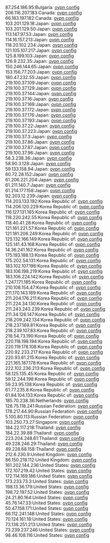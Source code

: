 87.254.186.95:Bulgaria: [ovpn config](vpn/87_254_186_95.ovpn)  
206.116.207.183:Canada: [ovpn config](vpn/206_116_207_183.ovpn)  
66.183.197.182:Canada: [ovpn config](vpn/66_183_197_182.ovpn)  
103.201.129.18:Japan: [ovpn config](vpn/103_201_129_18.ovpn)  
103.201.129.50:Japan: [ovpn config](vpn/103_201_129_50.ovpn)  
113.147.97.53:Japan: [ovpn config](vpn/113_147_97_53.ovpn)  
114.16.157.213:Japan: [ovpn config](vpn/114_16_157_213.ovpn)  
118.20.102.234:Japan: [ovpn config](vpn/118_20_102_234.ovpn)  
121.105.107.217:Japan: [ovpn config](vpn/121_105_107_217.ovpn)  
125.8.199.103:Japan: [ovpn config](vpn/125_8_199_103.ovpn)  
126.9.232.35:Japan: [ovpn config](vpn/126_9_232_35.ovpn)  
150.246.144.65:Japan: [ovpn config](vpn/150_246_144_65.ovpn)  
153.156.77.203:Japan: [ovpn config](vpn/153_156_77_203.ovpn)  
180.47.232.55:Japan: [ovpn config](vpn/180_47_232_55.ovpn)  
219.100.37.109:Japan: [ovpn config](vpn/219_100_37_109.ovpn)  
219.100.37.129:Japan: [ovpn config](vpn/219_100_37_129.ovpn)  
219.100.37.144:Japan: [ovpn config](vpn/219_100_37_144.ovpn)  
219.100.37.16:Japan: [ovpn config](vpn/219_100_37_16.ovpn)  
219.100.37.169:Japan: [ovpn config](vpn/219_100_37_169.ovpn)  
219.100.37.172:Japan: [ovpn config](vpn/219_100_37_172.ovpn)  
219.100.37.176:Japan: [ovpn config](vpn/219_100_37_176.ovpn)  
219.100.37.193:Japan: [ovpn config](vpn/219_100_37_193.ovpn)  
219.100.37.22:Japan: [ovpn config](vpn/219_100_37_22.ovpn)  
219.100.37.223:Japan: [ovpn config](vpn/219_100_37_223.ovpn)  
219.100.37.3:Japan: [ovpn config](vpn/219_100_37_3.ovpn)  
219.100.37.86:Japan: [ovpn config](vpn/219_100_37_86.ovpn)  
219.100.37.87:Japan: [ovpn config](vpn/219_100_37_87.ovpn)  
219.100.37.96:Japan: [ovpn config](vpn/219_100_37_96.ovpn)  
58.3.238.36:Japan: [ovpn config](vpn/58_3_238_36.ovpn)  
58.90.3.128:Japan: [ovpn config](vpn/58_90_3_128.ovpn)  
59.133.158.94:Japan: [ovpn config](vpn/59_133_158_94.ovpn)  
60.72.28.152:Japan: [ovpn config](vpn/60_72_28_152.ovpn)  
61.206.221.204:Japan: [ovpn config](vpn/61_206_221_204.ovpn)  
61.211.140.7:Japan: [ovpn config](vpn/61_211_140_7.ovpn)  
61.214.177.158:Japan: [ovpn config](vpn/61_214_177_158.ovpn)  
92.203.12.239:Japan: [ovpn config](vpn/92_203_12_239.ovpn)  
114.203.133.192:Korea Republic of: [ovpn config](vpn/114_203_133_192.ovpn)  
114.206.120.229:Korea Republic of: [ovpn config](vpn/114_206_120_229.ovpn)  
116.127.131.165:Korea Republic of: [ovpn config](vpn/116_127_131_165.ovpn)  
118.220.242.55:Korea Republic of: [ovpn config](vpn/118_220_242_55.ovpn)  
118.40.41.28:Korea Republic of: [ovpn config](vpn/118_40_41_28.ovpn)  
121.161.221.57:Korea Republic of: [ovpn config](vpn/121_161_221_57.ovpn)  
121.181.206.249:Korea Republic of: [ovpn config](vpn/121_181_206_249.ovpn)  
125.132.166.149:Korea Republic of: [ovpn config](vpn/125_132_166_149.ovpn)  
125.141.43.168:Korea Republic of: [ovpn config](vpn/125_141_43_168.ovpn)  
14.36.241.162:Korea Republic of: [ovpn config](vpn/14_36_241_162.ovpn)  
175.193.188.13:Korea Republic of: [ovpn config](vpn/175_193_188_13.ovpn)  
175.202.54.131:Korea Republic of: [ovpn config](vpn/175_202_54_131.ovpn)  
183.102.107.196:Korea Republic of: [ovpn config](vpn/183_102_107_196.ovpn)  
183.106.198.219:Korea Republic of: [ovpn config](vpn/183_106_198_219.ovpn)  
183.106.224.142:Korea Republic of: [ovpn config](vpn/183_106_224_142.ovpn)  
1.247.171.185:Korea Republic of: [ovpn config](vpn/1_247_171_185.ovpn)  
210.108.154.47:Korea Republic of: [ovpn config](vpn/210_108_154_47.ovpn)  
211.170.143.189:Korea Republic of: [ovpn config](vpn/211_170_143_189.ovpn)  
211.204.176.211:Korea Republic of: [ovpn config](vpn/211_204_176_211.ovpn)  
211.224.34.130:Korea Republic of: [ovpn config](vpn/211_224_34_130.ovpn)  
211.243.243.239:Korea Republic of: [ovpn config](vpn/211_243_243_239.ovpn)  
211.34.126.147:Korea Republic of: [ovpn config](vpn/211_34_126_147.ovpn)  
218.209.242.134:Korea Republic of: [ovpn config](vpn/218_209_242_134.ovpn)  
218.237.169.81:Korea Republic of: [ovpn config](vpn/218_237_169_81.ovpn)  
218.239.107.83:Korea Republic of: [ovpn config](vpn/218_239_107_83.ovpn)  
218.54.73.190:Korea Republic of: [ovpn config](vpn/218_54_73_190.ovpn)  
220.118.198.194:Korea Republic of: [ovpn config](vpn/220_118_198_194.ovpn)  
220.119.178.108:Korea Republic of: [ovpn config](vpn/220_119_178_108.ovpn)  
220.92.233.217:Korea Republic of: [ovpn config](vpn/220_92_233_217.ovpn)  
220.93.61.215:Korea Republic of: [ovpn config](vpn/220_93_61_215.ovpn)  
221.165.187.178:Korea Republic of: [ovpn config](vpn/221_165_187_178.ovpn)  
222.102.236.213:Korea Republic of: [ovpn config](vpn/222_102_236_213.ovpn)  
58.125.135.45:Korea Republic of: [ovpn config](vpn/58_125_135_45.ovpn)  
59.12.244.198:Korea Republic of: [ovpn config](vpn/59_12_244_198.ovpn)  
59.23.95.138:Korea Republic of: [ovpn config](vpn/59_23_95_138.ovpn)  
61.77.235.8:Korea Republic of: [ovpn config](vpn/61_77_235_8.ovpn)  
61.84.104.133:Korea Republic of: [ovpn config](vpn/61_84_104_133.ovpn)  
185.70.238.36:Netherlands: [ovpn config](vpn/185_70_238_36.ovpn)  
128.75.118.241:Russian Federation: [ovpn config](vpn/128_75_118_241.ovpn)  
178.217.44.90:Russian Federation: [ovpn config](vpn/178_217_44_90.ovpn)  
5.100.80.113:Russian Federation: [ovpn config](vpn/5_100_80_113.ovpn)  
103.250.73.27:Singapore: [ovpn config](vpn/103_250_73_27.ovpn)  
184.22.117.218:Thailand: [ovpn config](vpn/184_22_117_218.ovpn)  
184.22.39.88:Thailand: [ovpn config](vpn/184_22_39_88.ovpn)  
223.204.248.61:Thailand: [ovpn config](vpn/223_204_248_61.ovpn)  
49.228.246.29:Thailand: [ovpn config](vpn/49_228_246_29.ovpn)  
49.228.68.158:Thailand: [ovpn config](vpn/49_228_68_158.ovpn)  
212.6.230.9:United Kingdom: [ovpn config](vpn/212_6_230_9.ovpn)  
86.150.218.112:United Kingdom: [ovpn config](vpn/86_150_218_112.ovpn)  
161.202.144.236:United States: [ovpn config](vpn/161_202_144_236.ovpn)  
172.107.219.42:United States: [ovpn config](vpn/172_107_219_42.ovpn)  
172.114.169.186:United States: [ovpn config](vpn/172_114_169_186.ovpn)  
173.233.73.3:United States: [ovpn config](vpn/173_233_73_3.ovpn)  
198.13.36.179:United States: [ovpn config](vpn/198_13_36_179.ovpn)  
198.72.197.52:United States: [ovpn config](vpn/198_72_197_52.ovpn)  
24.21.80.164:United States: [ovpn config](vpn/24_21_80_164.ovpn)  
45.76.147.33:United States: [ovpn config](vpn/45_76_147_33.ovpn)  
50.47.158.171:United States: [ovpn config](vpn/50_47_158_171.ovpn)  
66.112.241.148:United States: [ovpn config](vpn/66_112_241_148.ovpn)  
70.124.161.18:United States: [ovpn config](vpn/70_124_161_18.ovpn)  
73.138.251.213:United States: [ovpn config](vpn/73_138_251_213.ovpn)  
73.239.237.246:United States: [ovpn config](vpn/73_239_237_246.ovpn)  
98.46.108.116:United States: [ovpn config](vpn/98_46_108_116.ovpn)  
